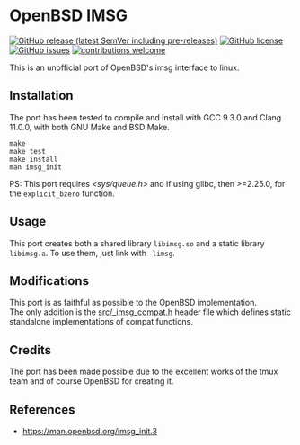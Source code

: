 # OpenBSD IMSG
[![GitHub release (latest SemVer including pre-releases)](https://img.shields.io/github/v/release/bsd-ac/imsg-compat?include_prereleases)](https://github.com/bsd-ac/imsg-compat/releases) [![GitHub license](https://img.shields.io/github/license/bsd-ac/imsg-compat.svg)](https://github.com/bsd-ac/imsg-compat/blob/master/LICENSE) [![GitHub issues](https://img.shields.io/github/issues-raw/bsd-ac/imsg-compat)](https://github.com/bsd-ac/imsg-compat/issues) [![contributions welcome](https://img.shields.io/badge/contributions-welcome-brightgreen.svg?style=flat)](https://github.com/bsd-ac/imsg-compat/issues)

This is an unofficial port of OpenBSD's imsg interface to linux.

## Installation

The port has been tested to compile and install with GCC 9.3.0 and
Clang 11.0.0, with both GNU Make and BSD Make.

```
make
make test
make install
man imsg_init
```

PS: This port requires *<sys/queue.h>* and if using glibc, then >=2.25.0,
for the `explicit_bzero` function.

## Usage

This port creates both a shared library `libimsg.so` and a static library
`libimsg.a`. To use them, just link with `-limsg`.

## Modifications

This port is as faithful as possible to the OpenBSD implementation.<br>
The only addition is the [src/_imsg_compat.h](src/_imsg_compat.h) header
file which defines static standalone implementations of compat functions.

## Credits

The port has been made possible due to the excellent works of the tmux
team and of course OpenBSD for creating it.

## References

- https://man.openbsd.org/imsg_init.3
